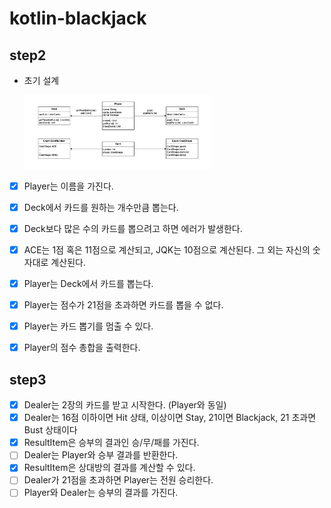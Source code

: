 # kotlin-blackjack

## step2
- 초기 설계

    <img src="./step2_design.png" width="300" alt="">


- [x] Player는 이름을 가진다.
- [x] Deck에서 카드를 원하는 개수만큼 뽑는다.
- [x] Deck보다 많은 수의 카드를 뽑으려고 하면 에러가 발생한다.
- [x] ACE는 1점 혹은 11점으로 계산되고, JQK는 10점으로 계산된다. 그 외는 자신의 숫자대로 계산된다.
- [x] Player는 Deck에서 카드를 뽑는다.
- [x] Player는 점수가 21점을 초과하면 카드를 뽑을 수 없다.
- [x] Player는 카드 뽑기를 멈출 수 있다.
- [x] Player의 점수 총합을 출력한다.


## step3
- [x] Dealer는 2장의 카드를 받고 시작한다. (Player와 동일)
- [x] Dealer는 16점 이하이면 Hit 상태, 이상이면 Stay, 21이면 Blackjack, 21 초과면 Bust 상태이다
- [x] ResultItem은 승부의 결과인 승/무/패를 가진다.
- [ ] Dealer는 Player와 승부 결과를 반환한다.
- [x] ResultItem은 상대방의 결과를 계산할 수 있다.
- [ ] Dealer가 21점을 초과하면 Player는 전원 승리한다.
- [ ] Player와 Dealer는 승부의 결과를 가진다.
